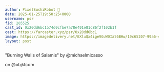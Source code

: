 ```yaml
---
author: PixelSushiRobot 💫
date: 2025-01-25T19:50:25+0000
username: psr
fid: 205525
cast_id: 0x20dd6bc1b74d0cfbe7a78e401e81c86f2f102b1f
cast: https://farcaster.xyz/psr/0x20dd6bc1
image: https://imagedelivery.net/BXluQx4ige9GuW0Ia56BHw/19c65207-99a6-4b81-7c9f-3c39875ea300/original
layout: post
---
```


"Burning Walls of Salamis"
by @michaelmicasso

on @objktcom

<img src='https://imagedelivery.net/BXluQx4ige9GuW0Ia56BHw/19c65207-99a6-4b81-7c9f-3c39875ea300/original' alt='' referrerpolicy='no-referrer'/>
